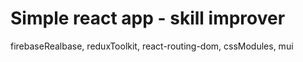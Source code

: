 # Simple react app - skill improver

firebaseRealbase, reduxToolkit, react-routing-dom, cssModules, mui
